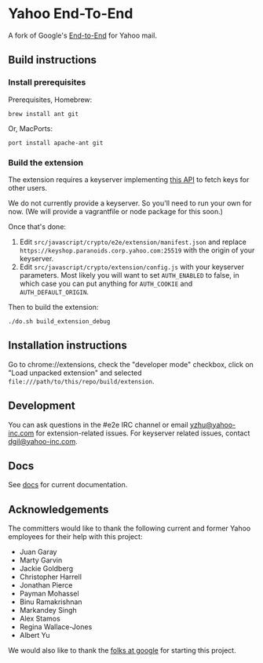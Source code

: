 # Yahoo End-To-End

A fork of Google's [End-to-End](https://github.com/google/end-to-end) for Yahoo mail.

## Build instructions

### Install prerequisites

Prerequisites, Homebrew:

    brew install ant git

Or, MacPorts:

    port install apache-ant git

### Build the extension

The extension requires a keyserver implementing [this API](docs/keyserver.md)
to fetch keys for other users.

We do not currently provide a keyserver. So you'll need to run your own for
now. (We will provide a vagrantfile or node package for this soon.)

Once that's done:

1. Edit `src/javascript/crypto/e2e/extension/manifest.json` and replace
   `https://keyshop.paranoids.corp.yahoo.com:25519` with the origin of your
   keyserver.
2. Edit `src/javascript/crypto/extension/config.js` with your keyserver
   parameters. Most likely you will want to set `AUTH_ENABLED` to false, in
   which case you can put anything for `AUTH_COOKIE` and `AUTH_DEFAULT_ORIGIN`.

Then to build the extension:

    ./do.sh build_extension_debug

## Installation instructions

Go to chrome://extensions, check the "developer mode" checkbox, click on "Load
unpacked extension" and selected `file:///path/to/this/repo/build/extension`.


## Development

You can ask questions in the #e2e IRC channel or email yzhu@yahoo-inc.com for
extension-related issues. For keyserver related issues, contact
dgil@yahoo-inc.com.

## Docs

See [docs](docs) for current documentation.

## Acknowledgements

The committers would like to thank the following current and former Yahoo employees for their help with this project:
* Juan Garay
* Marty Garvin
* Jackie Goldberg
* Christopher Harrell
* Jonathan Pierce
* Payman Mohassel
* Binu Ramakrishnan
* Markandey Singh
* Alex Stamos
* Regina Wallace-Jones
* Albert Yu

We would also like to thank the [folks at google](CONTRIBUTORS) for starting
this project.
